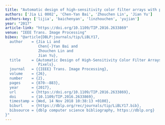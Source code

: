```yaml
---
title: "Automatic design of high-sensitivity color filter arrays with panchromatic pixels"
authors: ['Jia Li 0002', 'Chen-Yan Bai', 'Zhouchen Lin', 'Jian Yu']
authors-key: ['lijia', 'baichenyan', 'linzhouchen', 'yujian']
year: "2017"
article-link: "https://doi.org/10.1109/TIP.2016.2633869"
venue: "IEEE Trans. Image Processing"
bibex: "@article{DBLP:journals/tip/LiBLY17,
  author    = {Jia Li and
               Chen{-}Yan Bai and
               Zhouchen Lin and
               Jian Yu},
  title     = {Automatic Design of High-Sensitivity Color Filter Arrays With Panchromatic
               Pixels},
  journal   = {{IEEE} Trans. Image Processing},
  volume    = {26},
  number    = {2},
  pages     = {870--883},
  year      = {2017},
  url       = {https://doi.org/10.1109/TIP.2016.2633869},
  doi       = {10.1109/TIP.2016.2633869},
  timestamp = {Wed, 14 Nov 2018 10:38:13 +0100},
  biburl    = {https://dblp.org/rec/journals/tip/LiBLY17.bib},
  bibsource = {dblp computer science bibliography, https://dblp.org}
}"
---
```

